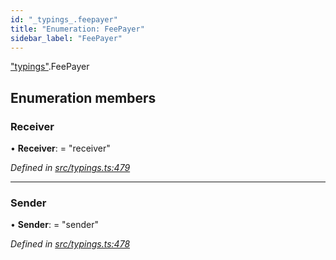 ```yaml
---
id: "_typings_.feepayer"
title: "Enumeration: FeePayer"
sidebar_label: "FeePayer"
---
```


["typings"](../modules/_typings_.md).FeePayer

## Enumeration members

### Receiver

•  **Receiver**:  = "receiver"

*Defined in [src/typings.ts:479](https://github.com/trustlines-protocol/clientlib/blob/f60ef2b/src/typings.ts#L479)*

___

### Sender

•  **Sender**:  = "sender"

*Defined in [src/typings.ts:478](https://github.com/trustlines-protocol/clientlib/blob/f60ef2b/src/typings.ts#L478)*
